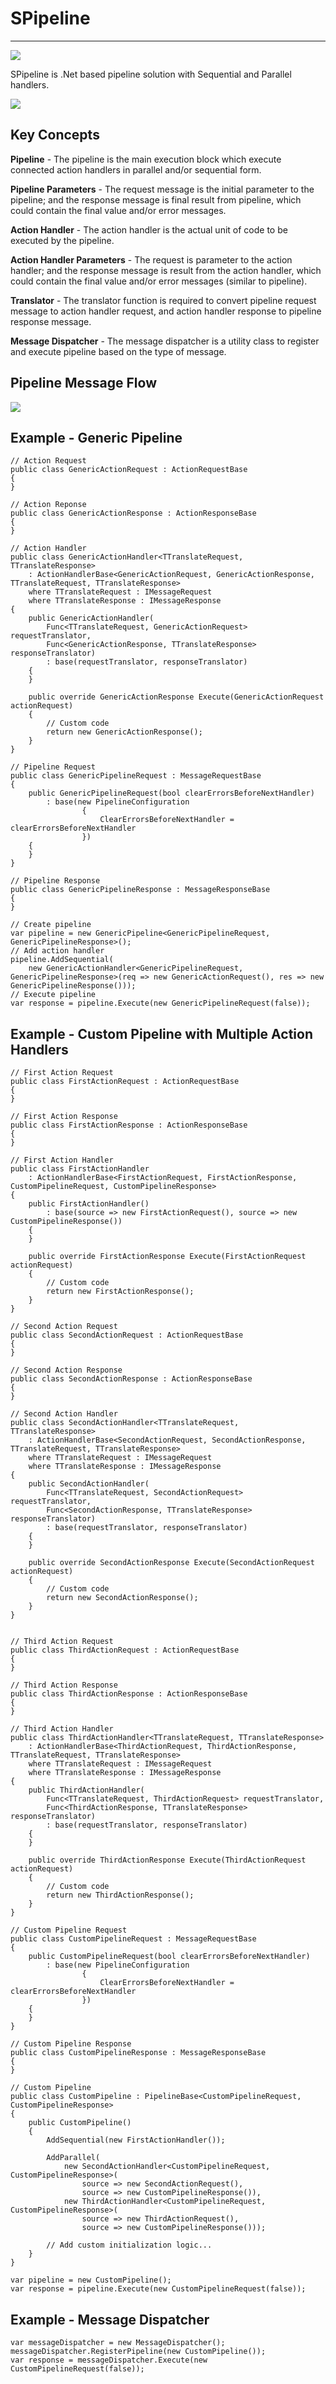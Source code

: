 # SPipeline

----------
![](https://hexona.visualstudio.com/_apis/public/build/definitions/e2426ce0-e841-4af6-81c4-4eca7e4ae4d8/3/badge)


SPipeline is .Net based pipeline solution with Sequential and Parallel handlers.

![](images/Pipeline.png)

## Key Concepts

**Pipeline** - The pipeline is the main execution block which execute connected action handlers in parallel and/or sequential form. 

**Pipeline Parameters** - The request message is the initial parameter to the pipeline; and the response message is final result from pipeline, which could contain the final value and/or error messages.

**Action Handler** - The action handler is the actual unit of code to be executed by the pipeline.

**Action Handler Parameters** - The request is parameter to the action handler; and the response message is result from the action handler, which could contain the final value and/or error messages (similar to pipeline).

**Translator** - The translator function is required to convert pipeline request message to action handler request, and action handler response to pipeline response message.

**Message Dispatcher** - The message dispatcher is a utility class to register and execute pipeline based on the type of message.

## Pipeline Message Flow

![](images/PipelineMessageFlow.png)


## Example - Generic Pipeline

	// Action Request
    public class GenericActionRequest : ActionRequestBase
    {
    }

	// Action Reponse
    public class GenericActionResponse : ActionResponseBase
    {
    }

	// Action Handler
    public class GenericActionHandler<TTranslateRequest, TTranslateResponse>
        : ActionHandlerBase<GenericActionRequest, GenericActionResponse, TTranslateRequest, TTranslateResponse>
        where TTranslateRequest : IMessageRequest
        where TTranslateResponse : IMessageResponse
    {
        public GenericActionHandler(
            Func<TTranslateRequest, GenericActionRequest> requestTranslator,
            Func<GenericActionResponse, TTranslateResponse> responseTranslator)
            : base(requestTranslator, responseTranslator)
        {
        }

        public override GenericActionResponse Execute(GenericActionRequest actionRequest)
        {
            // Custom code
            return new GenericActionResponse();
        }
    }

	// Pipeline Request
    public class GenericPipelineRequest : MessageRequestBase
    {
        public GenericPipelineRequest(bool clearErrorsBeforeNextHandler)
			: base(new PipelineConfiguration
		            {
		                ClearErrorsBeforeNextHandler = clearErrorsBeforeNextHandler
		            })
        {
        }
    }

	// Pipeline Response
    public class GenericPipelineResponse : MessageResponseBase
    {
    }

	// Create pipeline
    var pipeline = new GenericPipeline<GenericPipelineRequest, GenericPipelineResponse>();
	// Add action handler
    pipeline.AddSequential(
        new GenericActionHandler<GenericPipelineRequest, GenericPipelineResponse>(req => new GenericActionRequest(), res => new GenericPipelineResponse()));
	// Execute pipeline
    var response = pipeline.Execute(new GenericPipelineRequest(false));


## Example - Custom Pipeline with Multiple Action Handlers

    // First Action Request
    public class FirstActionRequest : ActionRequestBase
    {
    }

    // First Action Response
    public class FirstActionResponse : ActionResponseBase
    {
    }

    // First Action Handler
    public class FirstActionHandler
        : ActionHandlerBase<FirstActionRequest, FirstActionResponse, CustomPipelineRequest, CustomPipelineResponse>
    {
        public FirstActionHandler()
            : base(source => new FirstActionRequest(), source => new CustomPipelineResponse())
        {
        }

        public override FirstActionResponse Execute(FirstActionRequest actionRequest)
        {
            // Custom code
            return new FirstActionResponse();
        }
    }

    // Second Action Request
    public class SecondActionRequest : ActionRequestBase
    {
    }

    // Second Action Response
    public class SecondActionResponse : ActionResponseBase
    {
    }

    // Second Action Handler
    public class SecondActionHandler<TTranslateRequest, TTranslateResponse>
        : ActionHandlerBase<SecondActionRequest, SecondActionResponse, TTranslateRequest, TTranslateResponse>
        where TTranslateRequest : IMessageRequest
        where TTranslateResponse : IMessageResponse
    {
        public SecondActionHandler(
            Func<TTranslateRequest, SecondActionRequest> requestTranslator,
            Func<SecondActionResponse, TTranslateResponse> responseTranslator)
            : base(requestTranslator, responseTranslator)
        {
        }

        public override SecondActionResponse Execute(SecondActionRequest actionRequest)
        {
            // Custom code
            return new SecondActionResponse();
        }
    }


    // Third Action Request
    public class ThirdActionRequest : ActionRequestBase
    {
    }

    // Third Action Response
    public class ThirdActionResponse : ActionResponseBase
    {
    }

    // Third Action Handler
    public class ThirdActionHandler<TTranslateRequest, TTranslateResponse>
        : ActionHandlerBase<ThirdActionRequest, ThirdActionResponse, TTranslateRequest, TTranslateResponse>
        where TTranslateRequest : IMessageRequest
        where TTranslateResponse : IMessageResponse
    {
        public ThirdActionHandler(
            Func<TTranslateRequest, ThirdActionRequest> requestTranslator,
            Func<ThirdActionResponse, TTranslateResponse> responseTranslator)
            : base(requestTranslator, responseTranslator)
        {
        }

        public override ThirdActionResponse Execute(ThirdActionRequest actionRequest)
        {
            // Custom code
            return new ThirdActionResponse();
        }
    }

    // Custom Pipeline Request
    public class CustomPipelineRequest : MessageRequestBase
    {
        public CustomPipelineRequest(bool clearErrorsBeforeNextHandler)
			: base(new PipelineConfiguration
		            {
		                ClearErrorsBeforeNextHandler = clearErrorsBeforeNextHandler
		            })
        {
        }
    }

    // Custom Pipeline Response
    public class CustomPipelineResponse : MessageResponseBase
    {
    }

    // Custom Pipeline
    public class CustomPipeline : PipelineBase<CustomPipelineRequest, CustomPipelineResponse>
    {
        public CustomPipeline()
        {
            AddSequential(new FirstActionHandler());

            AddParallel(
                new SecondActionHandler<CustomPipelineRequest, CustomPipelineResponse>(
                    source => new SecondActionRequest(),
                    source => new CustomPipelineResponse()),
                new ThirdActionHandler<CustomPipelineRequest, CustomPipelineResponse>(
                    source => new ThirdActionRequest(),
                    source => new CustomPipelineResponse()));

			// Add custom initialization logic...
        }
    }

    var pipeline = new CustomPipeline();
	var response = pipeline.Execute(new CustomPipelineRequest(false));


## Example - Message Dispatcher

    var messageDispatcher = new MessageDispatcher();
    messageDispatcher.RegisterPipeline(new CustomPipeline());
    var response = messageDispatcher.Execute(new CustomPipelineRequest(false));

